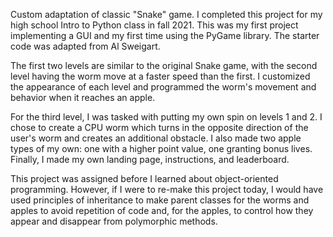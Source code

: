  Custom adaptation of classic "Snake" game. I completed this project for my high school Intro to Python class in fall 2021. This was my first project 
 implementing a GUI and my first time using the PyGame library. The starter code was adapted from Al Sweigart.
 
 The first two levels are similar to the original Snake game, with the second level having the worm move at a faster speed than the first. I customized the
 appearance of each level and programmed the worm's movement and behavior when it reaches an apple.

 For the third level, I was tasked with putting my own spin on levels 1 and 2. I chose to create a CPU worm which turns in the opposite direction of the
 user's worm and creates an additional obstacle. I also made two apple types of my own: one with a higher point value, one granting bonus lives. Finally, I
 made my own landing page, instructions, and leaderboard.

 This project was assigned before I  learned about object-oriented programming. However, if I were to re-make this project today, I would have used 
 principles of inheritance to make parent classes for the worms and apples to avoid repetition of code and, for the apples, to control how they appear and
 disappear from polymorphic methods.
